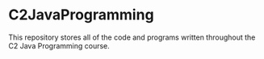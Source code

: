 # C2JavaProgramming
This repository stores all of the code and programs written throughout the C2 Java Programming course.
